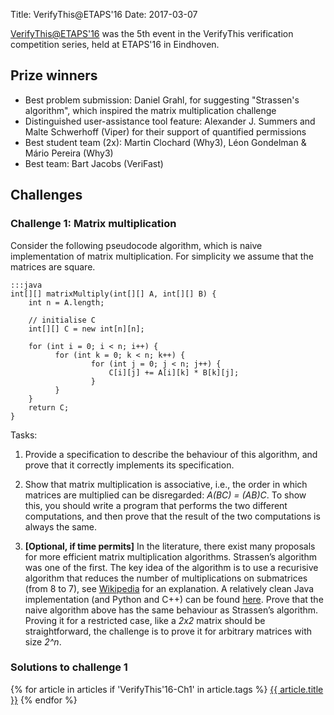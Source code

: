 Title: VerifyThis@ETAPS'16
Date: 2017-03-07

[VerifyThis@ETAPS'16](http://etaps2016.verifythis.org/) was the 5th event in the
VerifyThis verification competition series, held at ETAPS'16 in Eindhoven.

## Prize winners

* Best problem submission: Daniel Grahl, for suggesting "Strassen's algorithm", which inspired the matrix multiplication challenge
* Distinguished user-assistance tool feature: Alexander J. Summers and Malte Schwerhoff (Viper) for their support of quantified permissions
* Best student team (2x): Martin Clochard (Why3), Léon Gondelman & Mário Pereira (Why3)
* Best team: Bart Jacobs (VeriFast)

## Challenges

### Challenge 1: Matrix multiplication

Consider the following pseudocode algorithm, which is naive implementation of
matrix multiplication. For simplicity we assume that the matrices are square.

    :::java
    int[][] matrixMultiply(int[][] A, int[][] B) {
        int n = A.length;

        // initialise C
        int[][] C = new int[n][n];

        for (int i = 0; i < n; i++) {
              for (int k = 0; k < n; k++) {
                      for (int j = 0; j < n; j++) {
                          C[i][j] += A[i][k] * B[k][j];
                      }
              }
        }
        return C;
    }

Tasks:

  1. Provide a specification to describe the behaviour of this algorithm, and
  prove that it correctly implements its specification.
  
  2. Show that matrix multiplication is associative, i.e., the order in which
  matrices are multiplied can be disregarded: *A(BC) = (AB)C*. To show this,
  you should write a program that performs the two different computations, and
  then prove that the result of the two computations is always the same.
  
  3. **[Optional, if time permits]** In the literature, there exist many
  proposals for more efficient matrix multiplication algorithms. Strassen’s
  algorithm was one of the first. The key idea of the algorithm is to use a
  recurisive algorithm that reduces the number of multiplications on
  submatrices (from 8 to 7), see
  [Wikipedia](https://en.wikipedia.org/wiki/Strassen_algorithm)
  for an explanation. A relatively clean Java implementation (and Python and
  C++) can be found
  [here](https://martin-thoma.com/strassen-algorithm-in-python-java-cpp/).
  Prove that the naive algorithm above has the same behaviour as Strassen’s
  algorithm. Proving it for a restricted case, like a *2x2* matrix should be
  straightforward, the challenge is to prove it for arbitrary matrices with
  size *2^n*.

### Solutions to challenge 1

{% for article in articles if 'VerifyThis'16-Ch1' in article.tags %}
  <a href="{{ SITEURL }}/{{ article.url }}">{{ article.title }}</a>
{% endfor %}